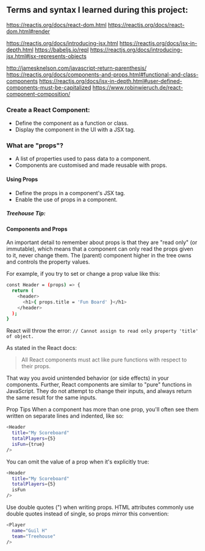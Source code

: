 ## Terms and syntax I learned during this project:

https://reactjs.org/docs/react-dom.html
https://reactjs.org/docs/react-dom.html#render

https://reactjs.org/docs/introducing-jsx.html
https://reactjs.org/docs/jsx-in-depth.html
https://babeljs.io/repl
https://reactjs.org/docs/introducing-jsx.html#jsx-represents-objects

http://jamesknelson.com/javascript-return-parenthesis/
https://reactjs.org/docs/components-and-props.html#functional-and-class-components
https://reactjs.org/docs/jsx-in-depth.html#user-defined-components-must-be-capitalized
https://www.robinwieruch.de/react-component-composition/


### Create a React Component:
  * Define the component as a function or class.
  * Display the component in the UI with a JSX tag.

### What are "props"?
  * A list of properties used to pass data to a component.
  * Components are customised and made reusable with props.

 #### Using Props
 * Define the props in a component's JSX tag.
 * Enable the use of props in a component.

 ##### Treehouse Tip:
 #### Components and Props
An important detail to remember about props is that they are "read only" (or immutable), which means that a component can only read the props given to it, never change them. The (parent) component higher in the tree owns and controls the property values.

For example, if you try to set or change a prop value like this:

```sh
const Header = (props) => {
  return (
    <header>
      <h1>{ props.title = 'Fun Board' }</h1>
    </header>
  );
}
```
React will throw the error: `// Cannot assign to read only property 'title' of object.`

As stated in the React docs:

> All React components must act like pure functions with respect to their props.

That way you avoid unintended behavior (or side effects) in your components. Further, React components are similar to "pure" functions in JavaScript. They do not attempt to change their inputs, and always return the same result for the same inputs.

Prop Tips
When a component has more than one prop, you'll often see them written on separate lines and indented, like so:

```sh
<Header 
  title="My Scoreboard" 
  totalPlayers={5}
  isFun={true}
/>
```
You can omit the value of a prop when it's explicitly true:

```sh
<Header 
  title="My Scoreboard" 
  totalPlayers={5}
  isFun
/>
```
Use double quotes (") when writing props. HTML attributes commonly use double quotes instead of single, so props mirror this convention:

```sh
<Player 
  name="Guil H"
  team="Treehouse"
/> 
```


